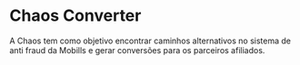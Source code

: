 # Chaos Converter


A Chaos tem como objetivo encontrar caminhos alternativos no sistema de anti fraud da Mobills e gerar conversões para os parceiros afiliados.


